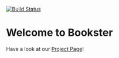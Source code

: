 [![Build Status](https://travis-ci.org/BooksterTeam/Bookster.svg)](https://travis-ci.org/BooksterTeam/Bookster)
# Welcome to Bookster
Have a look at our [Project Page](http://booksterteam.github.io/Bookster/)!
